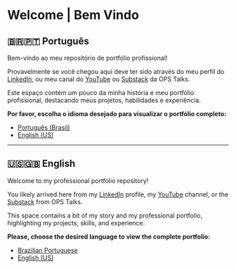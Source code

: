 # Welcome | Bem Vindo

## 🇧🇷🇵🇹 Português
Bem-vindo ao meu repositório de portfólio profissional!

Provavelmente se você chegou aqui deve ter sido através do meu perfil do [LinkedIn](https://www.linkedin.com/in/weyderfs), ou meu canal do [YouTube](https://www.youtube.com/@opstalks) ou [Substack](https://opstalksit.substack.com)  da OPS Talks.

Este espaço contém um pouco da minha história e meu portfólio profissional, destacando meus projetos, habilidades e experiência.

**Por favor, escolha o idioma desejado para visualizar o portfólio completo:**

* [Português (Brasil)](https://github.com/weyderfs/sre-portfolio/tree/pt-br)
* [English (US)](https://github.com/weyderfs/sre-portfolio/tree/tree/en-us)

---

## 🇺🇸🇬🇧 English

Welcome to my professional portfolio repository!

You likely arrived here from my [LinkedIn](https://www.linkedin.com/in/weyderfs) profile, my [YouTube](https://www.youtube.com/@opstalks) channel, or the [Substack](https://opstalksit.substack.com) from OPS Talks.

This space contains a bit of my story and my professional portfolio, highlighting my projects, skills, and experience.

**Please, choose the desired language to view the complete portfolio:**

* [Brazilian Portuguese](https://github.com/weyderfs/sre-portfolio/tree/pt-br)
* [English (US)](https://github.com/weyderfs/sre-portfolio/tree/tree/en-us)





